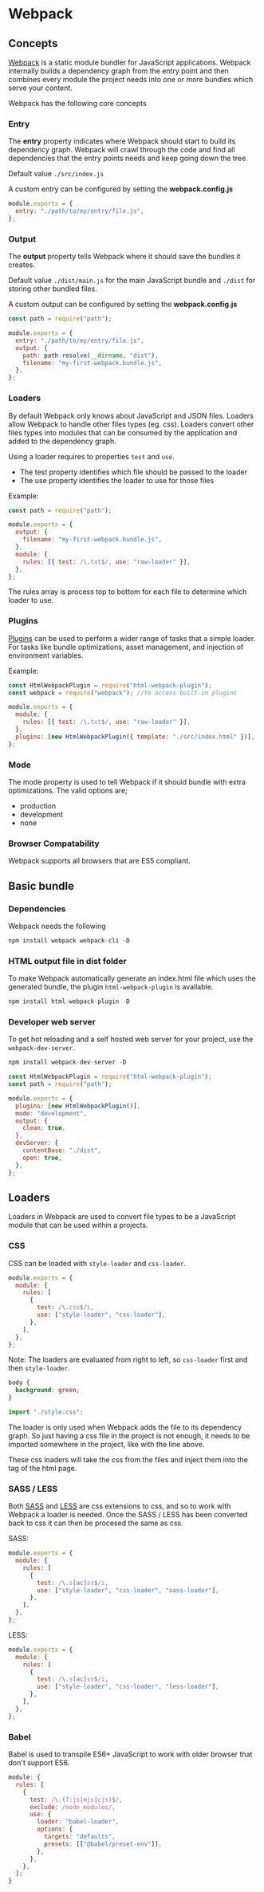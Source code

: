 # Webpack

## Concepts

[Webpack](https://webpack.js.org/) is a static module bundler for JavaScript applications. Webpack internally builds a dependency graph from the entry point and then combines every module the project needs into one or more bundles which serve your content.

Webpack has the following core concepts

### Entry

The **entry** property indicates where Webpack should start to build its dependency graph. Webpack will crawl through the code and find all dependencies that the entry points needs and keep going down the tree.

Default value `./src/index.js`

A custom entry can be configured by setting the **webpack.config.js**

```js
module.exports = {
  entry: "./path/to/my/entry/file.js",
};
```

### Output

The **output** property tells Webpack where it should save the bundles it creates.

Default value `./dist/main.js` for the main JavaScript bundle and `./dist` for storing other bundled files.

A custom output can be configured by setting the **webpack.config.js**

```js
const path = require("path");

module.exports = {
  entry: "./path/to/my/entry/file.js",
  output: {
    path: path.resolve(__dirname, "dist"),
    filename: "my-first-webpack.bundle.js",
  },
};
```

### Loaders

By default Webpack only knows about JavaScript and JSON files. Loaders allow Webpack to handle other files types (eg. css). Loaders convert other files types into modules that can be consumed by the application and added to the dependency graph.

Using a loader requires to properties `test` and `use`.

- The test property identifies which file should be passed to the loader
- The use property identifies the loader to use for those files

Example:

```js
const path = require("path");

module.exports = {
  output: {
    filename: "my-first-webpack.bundle.js",
  },
  module: {
    rules: [{ test: /\.txt$/, use: "raw-loader" }],
  },
};
```

The rules array is process top to bottom for each file to determine which loader to use.

### Plugins

[Plugins](https://webpack.js.org/plugins) can be used to perform a wider range of tasks that a simple loader. For tasks like bundle optimizations, asset management, and injection of environment variables.

Example:

```js
const HtmlWebpackPlugin = require("html-webpack-plugin");
const webpack = require("webpack"); //to access built-in plugins

module.exports = {
  module: {
    rules: [{ test: /\.txt$/, use: "raw-loader" }],
  },
  plugins: [new HtmlWebpackPlugin({ template: "./src/index.html" })],
};
```

### Mode

The mode property is used to tell Webpack if it should bundle with extra optimizations. The valid options are;

- production
- development
- none

### Browser Compatability

Webpack supports all browsers that are ES5 compliant.

## Basic bundle

### Dependencies

Webpack needs the following

```js
npm install webpack webpack-cli -D
```

### HTML output file in dist folder

To make Webpack automatically generate an index.html file which uses the generated bundle, the plugin `html-webpack-plugin` is available.

```js
npm install html-webpack-plugin -D
```

### Developer web server

To get hot reloading and a self hosted web server for your project, use the `webpack-dev-server`.

```js
npm install webpack-dev-server -D
```

```js
const HtmlWebpackPlugin = require("html-webpack-plugin");
const path = require("path");

module.exports = {
  plugins: [new HtmlWebpackPlugin()],
  mode: "development",
  output: {
    clean: true,
  },
  devServer: {
    contentBase: "./dist",
    open: true,
  },
};
```

## Loaders

Loaders in Webpack are used to convert file types to be a JavaScript module that can be used within a projects.

### CSS

CSS can be loaded with `style-loader` and `css-loader`.

```js
module.exports = {
  module: {
    rules: [
      {
        test: /\.css$/i,
        use: ["style-loader", "css-loader"],
      },
    ],
  },
};
```

Note: The loaders are evaluated from right to left, so `css-loader` first and then `style-loader`.

```css
body {
  background: green;
}
```

```js
import "./style.css";
```

The loader is only used when Webpack adds the file to its dependency graph. So just having a css file in the project is not enough, it needs to be imported somewhere in the project, like with the line above.

These css loaders will take the css from the files and inject them into the <style></style> tag of the html page.

### SASS / LESS

Both [SASS](https://sass-lang.com/) and [LESS](https://lesscss.org/) are css extensions to css, and so to work with Webpack a loader is needed. Once the SASS / LESS has been converted back to css it can then be procesed the same as css.

SASS:

```js
module.exports = {
  module: {
    rules: [
      {
        test: /\.s[ac]ss$/i,
        use: ["style-loader", "css-loader", "sass-loader"],
      },
    ],
  },
};
```

LESS:

```js
module.exports = {
  module: {
    rules: [
      {
        test: /\.s[ac]ss$/i,
        use: ["style-loader", "css-loader", "less-loader"],
      },
    ],
  },
};
```

### Babel

Babel is used to transpile ES6+ JavaScript to work with older browser that don't support ES6.

```js
module: {
  rules: [
    {
      test: /\.(?:js|mjs|cjs)$/,
      exclude: /node_modules/,
      use: {
        loader: "babel-loader",
        options: {
          targets: "defaults",
          presets: [["@babel/preset-env"]],
        },
      },
    },
  ];
}
```
